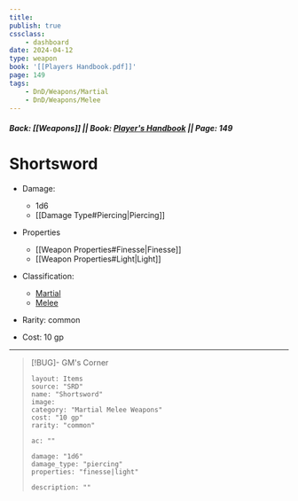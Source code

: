 ```yaml
---
title:
publish: true
cssclass:
    - dashboard
date: 2024-04-12
type: weapon
book: '[[Players Handbook.pdf]]'
page: 149
tags:
    - DnD/Weapons/Martial
    - DnD/Weapons/Melee
---
```


##### Back: [[Weapons]] || Book: [Player's Handbook](https://drive.google.com/drive/folders/1O5bhpYizcIT5xxAoLOuzCRht_PVS7VSG?usp=sharing) || Page: 149

# Shortsword


- Damage:
    - 1d6
	- [[Damage Type#Piercing|Piercing]]
- Properties
    - [[Weapon Properties#Finesse|Finesse]]
    - [[Weapon Properties#Light|Light]]

- Classification:
    - [Martial](https://benl0.github.io/The-Editors-Dungeon/tags/DnD/Weapons/Martial)
    - [Melee](https://benl0.github.io/The-Editors-Dungeon/tags/DnD/Weapons/Melee)
- Rarity: common
- Cost: 10 gp

> 

---

> [!BUG]- GM's Corner
>
> ```statblock
> layout: Items
> source: "SRD"
> name: "Shortsword"
> image: 
> category: "Martial Melee Weapons"
> cost: "10 gp"
> rarity: "common"
>
> ac: ""
>
> damage: "1d6"
> damage_type: "piercing"
> properties: "finesse|light"
>
> description: ""
> ```

